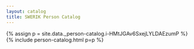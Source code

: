 ```yaml
---
layout: catalog
title: SWERIK Person Catalog
---
```

{% assign p = site.data._person-catalog.i-HMtJGAv6SxejLYLDAEzumP %}
{% include person-catalog.html p=p %}

